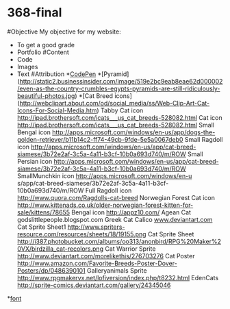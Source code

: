 368-final
=========
#Objective
My objective for my website:
* To get a good grade
* Portfolio
#Content
* Code
* Images
* Text
#Attribution
*[CodePen](http://codpen.io)
*[Pyramid] (http://static2.businessinsider.com/image/519e2bc9eab8eae62d000002/even-as-the-country-crumbles-egypts-pyramids-are-still-ridiculously-beautiful-photos.jpg)
*[Cat Breed icons] (http://webclipart.about.com/od/social_media/ss/Web-Clip-Art-Cat-Icons-For-Social-Media.htm)
Tabby Cat icon
http://ipad.brothersoft.com/icats___us_cat_breeds-528082.html
Cat icon
http://ipad.brothersoft.com/icats___us_cat_breeds-528082.html
Small Bengal icon
http://apps.microsoft.com/windows/en-us/app/dogs-the-golden-retriever/b11b14c2-ff74-49cb-9fde-5e5a0067deb0
Small Ragdoll icon
http://apps.microsoft.com/windows/en-us/app/cat-breed-siamese/3b72e2af-3c5a-4a11-b3cf-10b0a693d740/m/ROW
Small Persian icon
http://apps.microsoft.com/windows/en-us/app/cat-breed-siamese/3b72e2af-3c5a-4a11-b3cf-10b0a693d740/m/ROW
SmallMunchkin icon 
http://apps.microsoft.com/windows/en-u
s/app/cat-breed-siamese/3b72e2af-3c5a-4a11-b3cf-10b0a693d740/m/ROW
Full Ragdoll icon
http://www.quora.com/Ragdolls-cat-breed
Norwegian Forest Cat icon
http://www.kittenads.co.uk/older-norwegian-forest-kitten-for-sale/kittens/78655
Bengal icon
http://appz10.com/
Agean Cat
godslittlepeople.blogspot.com 
Greek Cat Calico
www.deviantart.com 
Cat Sprite Sheet1
http://www.spriters-resource.com/resources/sheets/18/19155.png
Cat Sprite Sheet
http://i387.photobucket.com/albums/oo313/anonbird/RPG%20Maker%20VX/birdzilla_cat-recolors.png
Cat Warrior Sprite
http://www.deviantart.com/morelikethis/276703276
Cat Poster
http://www.amazon.com/Favorite-Breeds-Poster-Dover-Posters/dp/0486390101
Galleryanimals Sprite
http://www.rpgmakervx.net/lofiversion/index.php/t8232.html
EdenCats
http://sprite-comics.deviantart.com/gallery/24345046

*[font](http://www.fontsquirrel.com/fonts/Tenderness)
